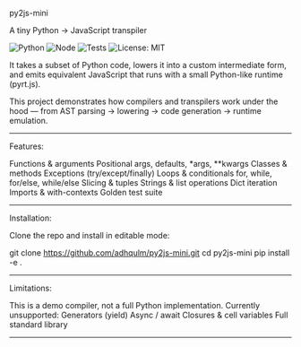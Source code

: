 py2js-mini

A tiny Python → JavaScript transpiler

![Python](https://img.shields.io/badge/python-3.11+-blue.svg)
![Node](https://img.shields.io/badge/node-18+-green.svg)
![Tests](https://img.shields.io/badge/tests-29%2F29%20passing-brightgreen.svg)
![License: MIT](https://img.shields.io/badge/License-MIT-yellow.svg)

It takes a subset of Python code, lowers it into a custom intermediate form, 
and emits equivalent JavaScript that runs with a small Python-like runtime (pyrt.js).

This project demonstrates how compilers and transpilers work under the 
hood — from AST parsing → lowering → code generation → runtime emulation.

---------

Features:

Functions & arguments
Positional args, defaults, *args, **kwargs
Classes & methods
Exceptions (try/except/finally)
Loops & conditionals
for, while, for/else, while/else
Slicing & tuples
Strings & list operations
Dict iteration
Imports & with-contexts
Golden test suite

--------

Installation:

Clone the repo and install in editable mode:

git clone https://github.com/adhqulm/py2js-mini.git
cd py2js-mini
pip install -e .

---------

Limitations:

This is a demo compiler, not a full Python implementation.
Currently unsupported:
Generators (yield)
Async / await
Closures & cell variables
Full standard library

---------
 
 
